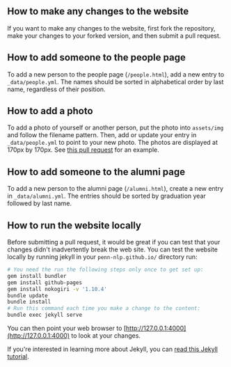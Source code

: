 ## How to make any changes to the website
If you want to make any changes to the website, first fork the repository, make your changes to your forked version, and then submit a pull request.  

## How to add someone to the people page
To add a new person to the people page (`/people.html`), add a new entry to `_data/people.yml`.
The names should be sorted in alphabetical order by last name, regardless of their position.

## How to add a photo
To add a photo of yourself or another person, put the photo into `assets/img` and follow the filename pattern.
Then, add or update your entry in `_data/people.yml` to point to your new photo.
The photos are displayed at 170px by 170px.
See [this pull request](https://github.com/penn-nlp/penn-nlp.github.io/pull/3) for an example.

## How to add someone to the alumni page
To add a new person to the alumni page (`/alumni.html`), create a new entry in `_data/alumni.yml`.
The entries should be sorted by graduation year followed by last name.


## How to run the website locally

Before submitting a pull request, it would be great if you can test that your changes didn't inadvertently break the web site. You can test the website locally by running jekyll in your `penn-nlp.github.io/` directory run:
```bash
# You need the run the following steps only once to get set up:
gem install bundler
gem install github-pages
gem install nokogiri -v '1.10.4' 
bundle update
bundle install
# Run this command each time you make a change to the content:
bundle exec jekyll serve
```
You can then point your web browser to [http://127.0.0.1:4000](http://127.0.0.1:4000) to look at your changes.

If you're interested in learning more about Jekyll, you can [read this Jekyll tutorial](http://jekyllrb.com/docs/usage/). 
